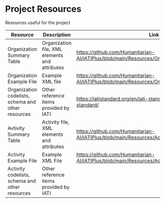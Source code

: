 # Project Resources

Resources useful for the project

Resource | Description | Link
--- | --- | ---
Organization Summary Table | Organization file, XML elements and attributes | https://github.com/Humanitarian-AI/IATIPlus/blob/main/Resources/Organization_Summary_Table.csv
Organization Example File | Example XML file | https://github.com/Humanitarian-AI/IATIPlus/blob/main/Resources/Organization_ExampleXML.xml
Organization codelists, schema and other resources | Other reference items provided by IATI | https://iatistandard.org/en/iati-standard/203/organisation-standard/
Avtivity Summary Table | Activity file, XML elements and attributes | https://github.com/Humanitarian-AI/IATIPlus/blob/main/Resources/Activity_Summary_Table.csv
Activity Example File | Example XML File | https://github.com/Humanitarian-AI/IATIPlus/blob/main/Resources/Activity_ExampleXML.xml
Activity codelists, schema and other resources | Other reference items provided by IATI | 
